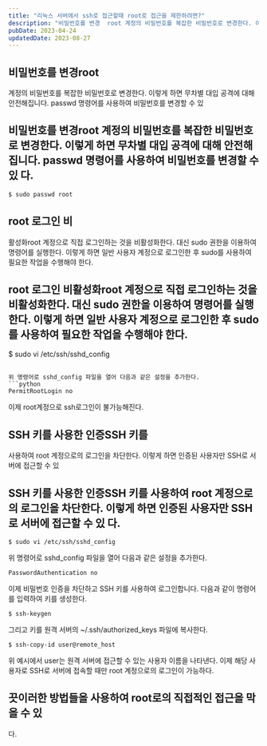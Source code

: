 ```yaml
---
title: "리눅스 서버에서 ssh로 접근할때 root로 접근을 제한하려면?"
description: "비밀번호를 변경  root 계정의 비밀번호를 복잡한 비밀번호로 변경한다. 이렇게 하면 무차별 대입 공격에 대해 안전해집니다. passwd 명령어를 사용하여 비밀번호를 변경할 수 있다.  $ sudo passwd root    root 로그인 비활성화  root 계정으로 직접 로그인하는..."
pubDate: 2023-04-24
updatedDate: 2023-08-27
---
```


## 비밀번호를 변경root

계정의 비밀번호를 복잡한 비밀번호로 변경한다. 이렇게 하면 무차별 대입 공격에 대해 안전해집니다. passwd 명령어를 사용하여 비밀번호를 변경할 수 있
## 비밀번호를 변경root 계정의 비밀번호를 복잡한 비밀번호로 변경한다. 이렇게 하면 무차별 대입 공격에 대해 안전해집니다. passwd 명령어를 사용하여 비밀번호를 변경할 수 있 다.

```bash
$ sudo passwd root

```

## root 로그인 비

활성화root 계정으로 직접 로그인하는 것을 비활성화한다. 대신 sudo 권한을 이용하여 명령어를 실행한다. 이렇게 하면 일반 사용자 계정으로 로그인한 후 sudo를 사용하여 필요한 작업을 수행해야 한다.
## root 로그인 비활성화root 계정으로 직접 로그인하는 것을 비활성화한다. 대신 sudo 권한을 이용하여 명령어를 실행한다. 이렇게 하면 일반 사용자 계정으로 로그인한 후 sudo를 사용하여 필요한 작업을 수행해야 한다.

$ sudo vi /etc/ssh/sshd_config

```

위 명령어로 sshd_config 파일을 열어 다음과 같은 설정을 추가한다.
```python
PermitRootLogin no

```

이제 root계정으로 ssh로그인이 불가능해진다.

## SSH 키를 사용한 인증SSH 키를

사용하여 root 계정으로의 로그인을 차단한다. 이렇게 하면 인증된 사용자만 SSH로 서버에 접근할 수 있
## SSH 키를 사용한 인증SSH 키를 사용하여 root 계정으로의 로그인을 차단한다. 이렇게 하면 인증된 사용자만 SSH로 서버에 접근할 수 있 다.

```
$ sudo vi /etc/ssh/sshd_config

```

위 명령어로 sshd_config 파일을 열어 다음과 같은 설정을 추가한다.
```
PasswordAuthentication no

```

이제 비밀번호 인증을 차단하고 SSH 키를 사용하여 로그인합니다. 다음과 같이 명령어를 입력하여 키를 생성한다.
```
$ ssh-keygen

```

그리고 키를 원격 서버의 ~/.ssh/authorized_keys 파일에 복사한다.
```
$ ssh-copy-id user@remote_host

```

위 예시에서 user는 원격 서버에 접근할 수 있는 사용자 이름을 나타낸다. 이제 해당 사용자로 SSH로 서버에 접속할 때만 root 계정으로의 로그인이 가능하다.

## 끗이러한 방법들을 사용하여 root로의 직접적인 접근을 막을 수 있

다.
